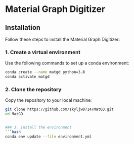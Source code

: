 # Material Graph Digitizer

## Installation

Follow these steps to install the Material Graph Digitizer:

### 1. Create a virtual environment

Use the following commands to set up a conda environment:

```bash
conda create --name matgd python=3.8
conda activate matgd
```

### 2. Clone the repository
Copy the repository to your local machine:

```bash
git clone https://github.com/skyljw0714/MatGD.git
cd MatGD


### 3. Install the environment
```bash
conda env update --file environment.yml
